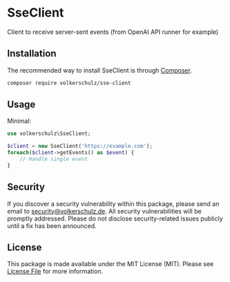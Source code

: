 # SseClient
Client to receive server-sent events (from OpenAI API runner for example)

## Installation
The recommended way to install SseClient is through
[Composer](https://getcomposer.org/).
```bash
composer require volkerschulz/sse-client
```

## Usage
Minimal:
```php
use volkerschulz\SseClient;

$client = new SseClient('https://example.com');
foreach($client->getEvents() as $event) {
    // Handle single event 
}
```

## Security

If you discover a security vulnerability within this package, please send an email to security@volkerschulz.de. All security vulnerabilities will be promptly addressed. Please do not disclose security-related issues publicly until a fix has been announced. 

## License

This package is made available under the MIT License (MIT). Please see [License File](LICENSE) for more information.
